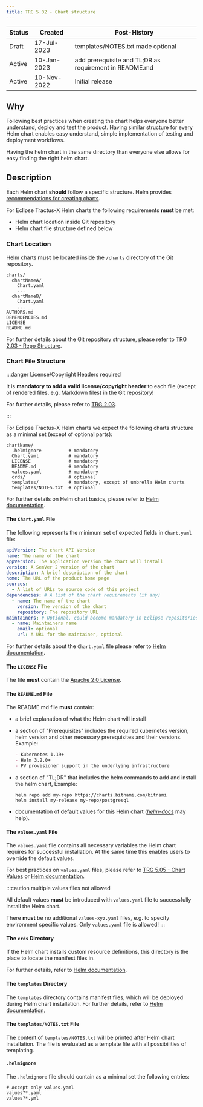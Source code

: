 ```yaml
---
title: TRG 5.02 - Chart structure
---
```


| Status | Created     | Post-History                                           |
|--------|-------------|--------------------------------------------------------|
| Draft  | 17-Jul-2023 | templates/NOTES.txt made optional                      |
| Active | 10-Jan-2023 | add prerequisite and TL;DR as requirement in README.md |
| Active | 10-Nov-2022 | Initial release                                        |

## Why

Following best practices when creating the chart helps everyone better understand, deploy and test the product. Having
similar structure for every Helm chart enables easy understand, simple implementation of testing and deployment workflows.

Having the helm chart in the same directory than everyone else allows for easy finding the right helm chart.

## Description

Each Helm chart **should** follow a specific structure. Helm
provides [recommendations for creating charts](https://helm.sh/docs/chart_template_guide/getting_started/).

For Eclipse Tractus-X Helm charts the following requirements **must** be met:

- Helm chart location inside Git repository
- Helm chart file structure defined below

### Chart Location

Helm charts **must** be located inside the `/charts` directory of the Git repository.

```text
charts/
  chartNameA/
    Chart.yaml
    ...
  chartNameB/
    Chart.yaml
    ...
AUTHORS.md
DEPENDENCIES.md
LICENSE
README.md
```

For further details about the Git repository structure, please refer to [TRG 2.03 - Repo
Structure](../trg-2/trg-2-03.md).

### Chart File Structure

:::danger License/Copyright Headers required

It is **mandatory to add a valid license/copyright header** to each file (except of rendered files, e.g. Markdown files) in the
Git repository!

For further details, please refer to [TRG 2.03](../trg-2/trg-2-03.md).

:::

For Eclipse Tractus-X Helm charts we expect the following charts structure as a minimal set (except of optional parts):

```text
chartName/
  .helmignore          # mandatory
  Chart.yaml           # mandatory
  LICENSE              # mandatory
  README.md            # mandatory
  values.yaml          # mandatory
  crds/                # optional
  templates/           # mandatory, except of umbrella Helm charts
  templates/NOTES.txt  # optional
```

For further details on Helm chart basics, please refer to [Helm documentation](https://helm.sh/docs/topics/charts/).

#### The `Chart.yaml` File

The following represents the minimum set of expected fields in `Chart.yaml` file:

```yaml
apiVersion: The chart API Version
name: The name of the chart
appVersion: The application version the chart will install
version: A SemVer 2 version of the chart
description: A brief description of the chart
home: The URL of the product home page
sources:
  - A list of URLs to source code of this project
dependencies: # A list of the chart requirements (if any)
  - name: The name of the chart
    version: The version of the chart
    repository: The repository URL
maintainers: # Optional, could become mandatory in Eclipse repositories
  - name: Maintainers name
    email: optional
    url: A URL for the maintainer, optional
```

For further details about the `Chart.yaml` file please refer to [Helm
documentation](https://helm.sh/docs/topics/charts/#the-chartyaml-file).

#### The `LICENSE` File

The file **must** contain the [Apache 2.0 License](https://www.apache.org/licenses/LICENSE-2.0.txt).

#### The `README.md` File

The README.md file **must** contain:

- a brief explanation of what the Helm chart will install
- a section of "Prerequisites" includes the required kubernetes version, helm version and other necessary prerequisites and their versions. Example:

  ```markdown
  - Kubernetes 1.19+
  - Helm 3.2.0+
  - PV provisioner support in the underlying infrastructure
  ```

- a section of "TL;DR" that includes the helm commands to add and install the helm chart, Example:

  ```shell
  helm repo add my-repo https://charts.bitnami.com/bitnami
  helm install my-release my-repo/postgresql
  ```

- documentation of default values for this Helm chart ([_helm-docs_](https://github.com/norwoodj/helm-docs#helm-docs)
  may help).

#### The `values.yaml` File

The `values.yaml` file contains all necessary variables the Helm chart requires for successful installation. At the same
time this enables users to override the default values.

For best practices on `values.yaml` files, please refer to [TRG 5.05 - Chart Values](trg-5-05.md) or [Helm
documentation](https://helm.sh/docs/chart_template_guide/values_files/).

:::caution multiple values files not allowed

All default values **must** be introduced with `values.yaml` file to successfully install the Helm chart.

There **must** be no additional `values-xyz.yaml` files, e.g. to specify environment specific values. Only `values.yaml` file
is allowed!
:::

#### The `crds` Directory

If the Helm chart installs custom resource definitions, this directory is the place to locate the manifest files in.

For further details, refer to [Helm
documentation](https://helm.sh/docs/topics/charts/#custom-resource-definitions-crds).

#### The `templates` Directory

The `templates` directory contains manifest files, which will be deployed during Helm chart installation. For further
details, refer to [Helm documentation](https://helm.sh/docs/topics/charts/#template-files).

#### The `templates/NOTES.txt` File

The content of `templates/NOTES.txt` will be printed after Helm chart installation. The file is evaluated as a template
file with all possibilities of templating.

#### `.helmignore`

The `.helmignore` file should contain as a minimal set the following entries:

```gitignore
# Accept only values.yaml
values?*.yaml
values?*.yml
```
